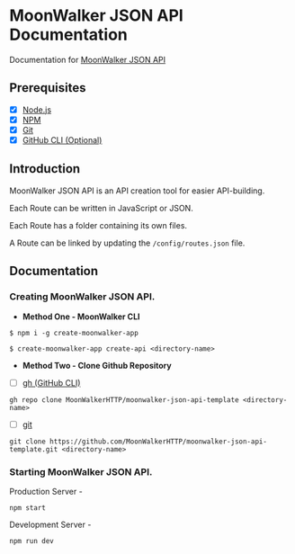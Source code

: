 # MoonWalker JSON API Documentation
Documentation for [MoonWalker JSON API](https://github.com/MoonWalkerHTTP)

## Prerequisites

- [x] [Node.js](https://nodejs.org)
- [x] [NPM](https://npmjs.org)
- [x] [Git](https://git-scm.com)
- [x] [GitHub CLI (Optional)](https://cli.github.com)

## Introduction 
MoonWalker JSON API is an API creation tool for easier API-building. 

Each Route can be written in JavaScript or JSON. 

Each Route has a folder containing its own files. 

A Route can be linked by updating the `/config/routes.json` file.

## Documentation

### Creating MoonWalker JSON API.

- **Method One - MoonWalker CLI**

```
$ npm i -g create-moonwalker-app

$ create-moonwalker-app create-api <directory-name>
```

- **Method Two - Clone Github Repository**

- [ ] [gh (GitHub CLI)](https://cli.github.com)

```
gh repo clone MoonWalkerHTTP/moonwalker-json-api-template <directory-name>
```

- [ ] [git](https://git-scm.com/)

```
git clone https://github.com/MoonWalkerHTTP/moonwalker-json-api-template.git <directory-name>
```

### Starting MoonWalker JSON API. 

Production Server - 
```
npm start
```

Development Server - 
```
npm run dev
```

### 











